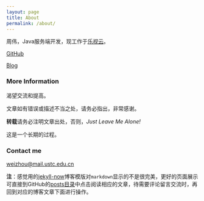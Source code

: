 ```yaml
---
layout: page
title: About
permalink: /about/
---
```


周伟，Java服务端开发，现工作于[乐视云](http://www.lecloud.com/zh-cn/)。

[GitHub](https://github.com/lfckop/)

[Blog](https://lfckop.github.io/)

### More Information

渴望交流和提高。

文章如有错误或描述不当之处，请务必指出，非常感谢。

**转载**请务必注明文章出处，否则，*Just Leave Me Alone!*

这是一个长期的过程。

### Contact me

[weizhou@mail.ustc.edu.cn](mailto:weizhou@mail.ustc.edu.cn)


**注**：感觉用的[jekyll-now](https://github.com/barryclark/jekyll-now)博客模版对`markdown`显示的不是很完美，更好的页面展示可直接到GitHub的[posts目录](https://github.com/lfckop/lfckop.github.io/tree/master/_posts)中点击阅读相应的文章，待需要评论留言交流时，再回到对应的博客文章下面进行操作。
